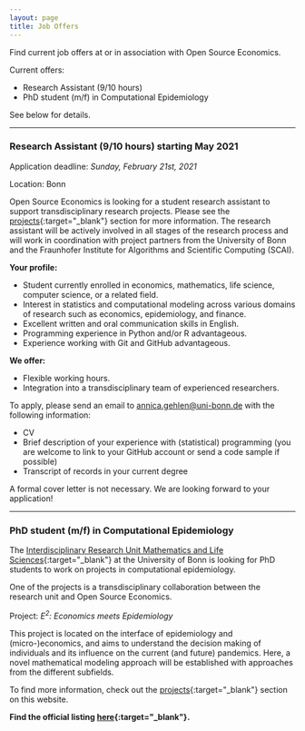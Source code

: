 ```yaml
---
layout: page
title: Job Offers
---
```



Find current job offers at or in association with Open Source Economics.

Current offers:

- Research Assistant (9/10 hours)
- PhD student (m/f) in Computational Epidemiology

See below for details.

---

### Research Assistant (9/10 hours) starting May 2021

Application deadline: *Sunday, February 21st, 2021*

Location: Bonn

Open Source Economics is looking for a student research assistant to support transdisciplinary research projects. Please see the [projects](https://open-econ.org/projects/){:target="_blank"} section for more information. The research assistant will be actively involved in all stages of the research process and will work in coordination with project partners from the University of Bonn and the Fraunhofer Institute for Algorithms and Scientific Computing (SCAI).


**Your profile:**
- Student currently enrolled in economics, mathematics, life science, computer science, or a related field.
- Interest in statistics and computational modeling across various domains of research such as economics, epidemiology, and finance.
- Excellent written and oral communication skills in English.
- Programming experience in Python and/or R advantageous.
- Experience working with Git and GitHub advantageous.


**We offer:**
- Flexible working hours.
- Integration into a transdisciplinary team of experienced researchers.

To apply, please send an email to [annica.gehlen@uni-bonn.de](mailto:annica.gehlen@uni-bonn.de) with the following information:
- CV
- Brief description of your experience with (statistical) programming (you are welcome to link to your GitHub account or send a code sample if possible)
- Transcript of records in your current degree


A formal cover letter is not necessary. We are looking forward to your application!


---

### PhD student (m/f) in Computational Epidemiology

The [Interdisciplinary Research Unit Mathematics and Life Sciences](https://www.mathematics-and-life-sciences.uni-bonn.de/en){:target="_blank"} at the University of Bonn is looking for PhD students to work on projects in computational epidemiology.

One of the projects is a transdisciplinary collaboration between the research unit and Open Source Economics.

Project: *E<sup>2</sup>: Economics meets Epidemiology*

This project is located on the interface of epidemiology and (micro-)economics, and aims to understand the decision making of individuals and its influence on the current (and future) pandemics. Here, a novel mathematical modeling approach will be established with approaches from the different subfields.

To find more information, check out the [projects](https://open-econ.org/projects/){:target="_blank"} section on this website.


**Find the official listing [here](https://www.nature.com/naturecareers/job/phd-student-mf-in-computational-epidemiology-rheinische-friedrichwilhelmsuniversitat-bonn-736432){:target="_blank"}.**

